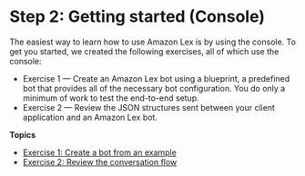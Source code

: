 # Step 2: Getting started \(Console\)<a name="gs-console"></a>

The easiest way to learn how to use Amazon Lex is by using the console\. To get you started, we created the following exercises, all of which use the console:
+ Exercise 1 — Create an Amazon Lex bot using a blueprint, a predefined bot that provides all of the necessary bot configuration\. You do only a minimum of work to test the end\-to\-end setup\.
+ Exercise 2 — Review the JSON structures sent between your client application and an Amazon Lex bot\.

**Topics**
+ [Exercise 1: Create a bot from an example](exercise-1.md)
+ [Exercise 2: Review the conversation flow](exercise-2.md)